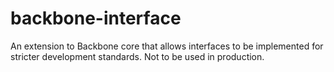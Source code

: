 backbone-interface
==================

An extension to Backbone core that allows interfaces to be implemented for stricter development standards. Not to be used in production.